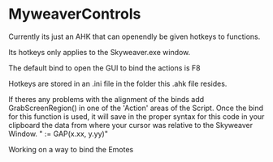 # MyweaverControls
Currently its just an AHK that can openendly be given hotkeys to functions.

Its hotkeys only applies to the Skyweaver.exe window.

The default bind to open the GUI to bind the actions is F8

Hotkeys are stored in an .ini file in the folder this .ahk file resides.


If theres any problems with the alignment of the binds add GrabScreenRegion() in one of the 'Action' areas of the Script.
Once the bind for this function is used, it will save in the proper syntax for this code in your clipboard the data from where your cursor was relative to the Skyweaver Window. " := GAP(x.xx, y.yy)"


Working on a way to bind the Emotes
